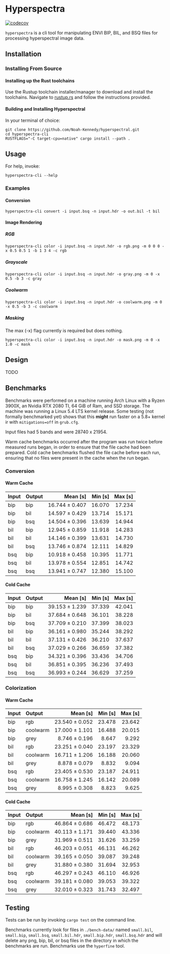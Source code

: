# Hyperspectra

[![codecov](https://codecov.io/gh/Noah-Kennedy/hyperspectral/branch/dev/graph/badge.svg?token=2KBFXPBR34)](https://codecov.io/gh/Noah-Kennedy/hyperspectral)

`hyperspectra` is a cli tool for manipulating ENVI BIP, BIL, and BSQ files for processing
hyperspectral image data.

## Installation

### Installing From Source
#### Installing up the Rust toolchains
Use the Rustup toolchain installer/manager to download and install the toolchains.
Navigate to [rustup.rs](https://rustup.rs/) and follow the instructions provided.

#### Building and Installing Hyperspectral
In your terminal of choice:
```shell script
git clone https://github.com/Noah-Kennedy/hyperspectral.git
cd hyperspectra-cli
RUSTFLAGS="-C target-cpu=native" cargo install --path .
```

## Usage
For help, invoke:
```shell script
hyperspectra-cli --help
```

### Examples
#### Conversion
```shell script
hyperspectra-cli convert -i input.bsq -n input.hdr -o out.bil -t bil
```

#### Image Rendering
##### RGB

```shell script
hyperspectra-cli color -i input.bsq -n input.hdr -o rgb.png -m 0 0 0 -x 0.5 0.5 1 -b 1 3 4 -c rgb
```

##### Grayscale

```shell script
hyperspectra-cli color -i input.bsq -n input.hdr -o gray.png -m 0 -x 0.5 -b 3 -c gray
```

##### Coolwarm

```shell script
hyperspectra-cli color -i input.bsq -n input.hdr -o coolwarm.png -m 0 -x 0.5 -b 3 -c coolwarm
```

##### Masking
The max (-x) flag currently is required but does nothing.
```shell script
hyperspectra-cli color -i input.bsq -n input.hdr -o mask.png -m 0 -x 1.0 -c mask
```

## Design
TODO

## Benchmarks
Benchmarks were performed on a machine running Arch Linux with a Ryzen 3900X, an Nvidia RTX 2080 TI,
64 GiB of Ram, and SSD storage.
The machine was running a Linux 5.4 LTS kernel release.
Some testing (not formally benchmarked yet) shows that this <b>might</b> run faster on a 5.8+ kernel
ir with `mitigations=off` in `grub.cfg`.

Input files had 5 bands and were 28740 x 21954.

Warm cache benchmarks occurred after the program was run twice before measured runs began, in order
to ensure that the file cache had been prepared.
Cold cache benchmarks flushed the file cache before each run, ensuring that no files were present
in the cache when the run began.

### Conversion
#### Warm Cache
| Input| Output | Mean [s] | Min [s] | Max [s] |
|:---|:---|---:|---:|---:|
| bip | bip | 16.744 ± 0.407 | 16.070 | 17.234 |
| bip | bil | 14.597 ± 0.429 | 13.714 | 15.171 |
| bip | bsq | 14.504 ± 0.396 | 13.639 | 14.944 |
| bil | bip | 12.945 ± 0.859 | 11.918 | 14.283 |
| bil | bil | 14.146 ± 0.399 | 13.631 | 14.730 |
| bil | bsq | 13.746 ± 0.874 | 12.111 | 14.829 |
| bsq | bip | 10.918 ± 0.458 | 10.395 | 11.771 |
| bsq | bil | 13.978 ± 0.554 | 12.851 | 14.742 |
| bsq | bsq | 13.941 ± 0.747 | 12.380 | 15.100 |

#### Cold Cache
| Input| Output | Mean [s] | Min [s] | Max [s] |
|:---|:---|---:|---:|---:|
| bip | bip | 39.153 ± 1.239 | 37.339 | 42.041 |
| bip | bil | 37.684 ± 0.648 | 36.101 | 38.228 |
| bip | bsq | 37.709 ± 0.210 | 37.399 | 38.023 |
| bil | bip | 36.161 ± 0.980 | 35.244 | 38.292 |
| bil | bil | 37.131 ± 0.426 | 36.210 | 37.637 |
| bil | bsq | 37.029 ± 0.266 | 36.659 | 37.382 |
| bsq | bip | 34.321 ± 0.396 | 33.436 | 34.706 |
| bsq | bil | 36.851 ± 0.395 | 36.236 | 37.493 |
| bsq | bsq | 36.993 ± 0.244 | 36.629 | 37.259 |

### Colorization
#### Warm Cache
| Input| Output | Mean [s] | Min [s] | Max [s] |
|:---|:---|---:|---:|---:|
| bip | rgb         | 23.540 ± 0.052 | 23.478 | 23.642 |
| bip | coolwarm    | 17.000 ± 1.101 | 16.488 | 20.015 |
| bip | grey        | 8.746 ± 0.196  |  8.647 |  9.292 |
| bil | rgb         | 23.251 ± 0.040 | 23.197 | 23.329 |
| bil | coolwarm    | 16.711 ± 1.206 | 16.188 | 20.060 |
| bil | grey        | 8.878 ± 0.079  |  8.832 |  9.094 |
| bsq | rgb         | 23.405 ± 0.530 | 23.187 | 24.911 |
| bsq | coolwarm    | 16.758 ± 1.245 | 16.142 | 20.089 |
| bsq | grey        | 8.995 ± 0.308  |  8.823 |  9.625 |

#### Cold Cache
| Input| Output | Mean [s] | Min [s] | Max [s] |
|:---|:---|---:|---:|---:|
| bip | rgb      | 46.864 ± 0.686 | 46.472 | 48.173 |
| bip | coolwarm | 40.113 ± 1.171 | 39.440 | 43.336 |
| bip | grey     | 31.969 ± 0.511 | 31.626 | 33.259 |
| bil | rgb      | 46.203 ± 0.051 | 46.131 | 46.262 |
| bil | coolwarm | 39.165 ± 0.050 | 39.087 | 39.248 |
| bil | grey     | 31.880 ± 0.380 | 31.694 | 32.953 |
| bsq | rgb      | 46.297 ± 0.243 | 46.110 | 46.926 |
| bsq | coolwarm | 39.181 ± 0.080 | 39.053 | 39.322 |
| bsq | grey     | 32.010 ± 0.323 | 31.743 | 32.497 |

## Testing
Tests can be run by invoking `cargo test` on the command line.

Benchmarks currently look for files in `./bench-data/` named `small.bil`, `small.bip`, `small.bsq`,
`small.bil.hdr`, `small.bip.hdr`, `small.bsq.hdr` and will delete any png, bip, bil, or bsq files
in the directory in which the benchmarks are run. Benchmarks use the `hyperfine` tool.